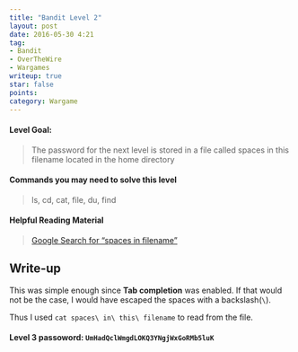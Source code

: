 ```yaml
---
title: "Bandit Level 2"
layout: post
date: 2016-05-30 4:21
tag:
- Bandit
- OverTheWire
- Wargames
writeup: true
star: false
points:
category: Wargame
---
```


#### Level Goal:

>The password for the next level is stored in a file called spaces in this filename located in the home directory

#### Commands you may need to solve this level

>ls, cd, cat, file, du, find

#### Helpful Reading Material

>[Google Search for “spaces in filename”](https://www.google.com/search?q=spaces+in+filename)

## Write-up

This was simple enough since **Tab completion** was enabled. If that would not be the case, I would have escaped the spaces with a backslash(`\`).

Thus I used `cat spaces\ in\ this\ filename` to read from the file.

#### Level 3 passoword: `UmHadQclWmgdLOKQ3YNgjWxGoRMb5luK`
